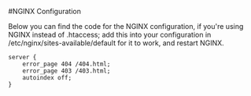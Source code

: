 #NGINX Configuration

Below you can find the code for the NGINX configuration, if you're using NGINX instead of .htaccess; add this into your configuration in /etc/nginx/sites-available/default for it to work, and restart NGINX.

```
server {
    error_page 404 /404.html;
    error_page 403 /403.html;
    autoindex off;
}
```